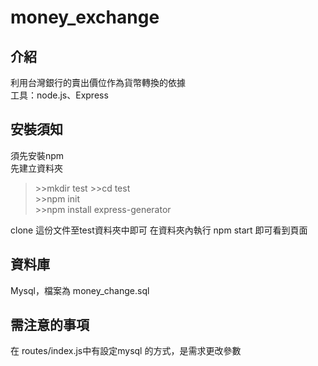 # money_exchange

## 介紹
利用台灣銀行的賣出價位作為貨幣轉換的依據<br> 
工具：node.js、Express

## 安裝須知
須先安裝npm<br> 
先建立資料夾<br> 
> \>>mkdir test
\>>cd test<br> 
\>>npm init<br> 
\>>npm install express-generator<br> 
>
clone 這份文件至test資料夾中即可
在資料夾內執行 npm start 即可看到頁面

## 資料庫
Mysql，檔案為 money_change.sql

## 需注意的事項
在 routes/index.js中有設定mysql 的方式，是需求更改參數
